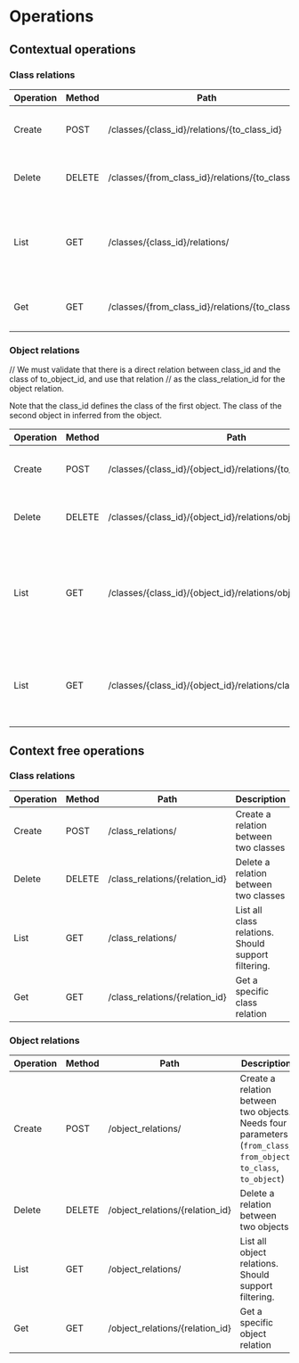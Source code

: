 # Operations

## Contextual operations

### Class relations

| Operation | Method | Path | Description |
|-----------|--------|------|-------------|
| Create    | POST   | /classes/{class_id}/relations/{to_class_id} | Create a relation between two classes |
| Delete    | DELETE | /classes/{from_class_id}/relations/{to_class_id} | Delete a relation between two classes |
| List      | GET    | /classes/{class_id}/relations/ | List all class relations of a class. Should support filtering. |
| Get       | GET    | /classes/{from_class_id}/relations/{to_class_id} | Get a specific class relation |

### Object relations

// We must validate that there is a direct relation between class_id and the class of to_object_id, and use that relation
// as the class_relation_id for the object relation.

Note that the class_id defines the class of the first object. The class of the second object in inferred from the object.

| Operation | Method | Path | Description |
|-----------|--------|------|-------------|
| Create    | POST   | /classes/{class_id}/{object_id}/relations/{to_object_id} | Create a relation between two objects |
| Delete    | DELETE | /classes/{class_id}/{object_id}/relations/object/{to_object_id} | Delete a relation between two objects |
| List      | GET    | /classes/{class_id}/{object_id}/relations/object/ | List all objects an object is related to. Should support filtering on class and object IDs. |
| List      | GET    | /classes/{class_id}/{object_id}/relations/classes/{to_class_id} | List all objects an object is related to of a specific class |

## Context free operations

### Class relations

| Operation | Method | Path | Description |
|-----------|--------|------|-------------|
| Create    | POST   | /class_relations/ | Create a relation between two classes |
| Delete    | DELETE | /class_relations/{relation_id} | Delete a relation between two classes |
| List      | GET    | /class_relations/ | List all class relations. Should support filtering. |
| Get       | GET    | /class_relations/{relation_id} | Get a specific class relation |

### Object relations

| Operation | Method | Path | Description |
|-----------|--------|------|-------------|
| Create    | POST   | /object_relations/ | Create a relation between two objects. Needs four parameters (`from_class`, `from_object`, `to_class`, `to_object`) |
| Delete    | DELETE | /object_relations/{relation_id} | Delete a relation between two objects |
| List      | GET    | /object_relations/ | List all object relations. Should support filtering. |
| Get       | GET    | /object_relations/{relation_id} | Get a specific object relation |
